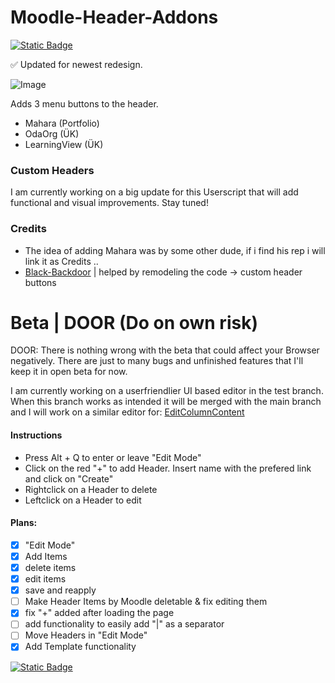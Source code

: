 # Moodle-Header-Addons 

[![Static Badge](https://img.shields.io/badge/Install-Script-green?style=for-the-badge)](https://github.com/MyDrift-user/Moodle-Header-Addons/raw/main/Moodle-Header-Addons.user.js)

✅ Updated for newest redesign.

![Image](https://github.com/MyDrift-user/Moodle-Header-Addons/blob/main/HeaderV1.2.3.png?raw=true)


Adds 3 menu buttons to the header.
- Mahara (Portfolio)
- OdaOrg (ÜK)
- LearningView (ÜK)

### Custom Headers

I am currently working on a big update for this Userscript that will add functional and visual improvements.
Stay tuned!

### Credits
- The idea of adding Mahara was by some other dude, if i find his rep i will link it as Credits ..
- [Black-Backdoor](https://github.com/black-backdoor) | helped by remodeling the code -> custom header buttons

# Beta | DOOR (Do on own risk)

DOOR: There is nothing wrong with the beta that could affect your Browser negatively. 
There are just to many bugs and unfinished features that I'll keep it in open beta for now.

I am currently working on a userfriendlier UI based editor in the test branch.
When this branch works as intended it will be merged with the main branch and I will work on a similar editor for:
[EditColumnContent](https://github.com/MyDrift-user/EditColumnContent)

#### Instructions
* Press Alt + Q to enter or leave "Edit Mode"
* Click on the red "+" to add Header. Insert name with the prefered link and click on "Create"
* Rightclick on a Header to delete
* Leftclick on a Header to edit

#### Plans:
* [x] "Edit Mode"
* [x] Add Items
* [x] delete items
* [x] edit items
* [x] save and reapply
* [ ] Make Header Items by Moodle deletable & fix editing them
* [x] fix "+" added after loading the page
* [ ] add functionality to easily add "|" as a separator
* [ ] Move Headers in "Edit Mode"
* [x] Add Template functionality

[![Static Badge](https://img.shields.io/badge/Install-Script-green?style=for-the-badge)](https://github.com/MyDrift-user/Moodle-Header-Addons/raw/test/Moodle-Header-Addons.user.js)
